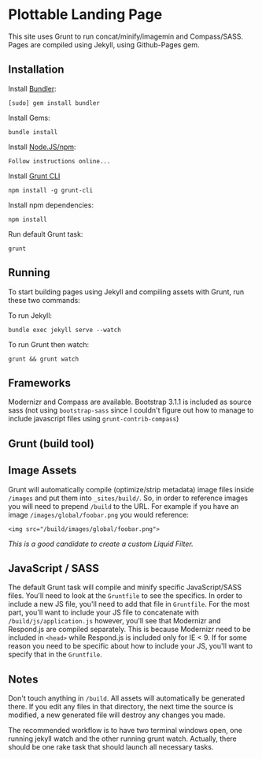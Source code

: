 Plottable Landing Page
======================

This site uses Grunt to run concat/minify/imagemin and Compass/SASS. Pages are compiled using Jekyll, using Github-Pages gem.


Installation
------------

Install [Bundler](http://bundler.io):

    [sudo] gem install bundler

Install Gems:

    bundle install

Install [Node.JS/npm](http://nodejs.org):

    Follow instructions online...

Install [Grunt CLI](http://gruntjs.com/getting-started)

    npm install -g grunt-cli

Install npm dependencies:

    npm install

Run default Grunt task:

    grunt


Running
-------

To start building pages using Jekyll and compiling assets with Grunt, run these two commands:

To run Jekyll:

    bundle exec jekyll serve --watch

To run Grunt then watch:

    grunt && grunt watch


Frameworks
----------

Modernizr and Compass are available. Bootstrap 3.1.1 is included as source sass (not using `bootstrap-sass` since I couldn't figure out how to manage to include javascript files using `grunt-contrib-compass`)


Grunt (build tool)
------------------

## Image Assets

Grunt will automatically compile (optimize/strip metadata) image files inside `/images` and put them into `_sites/build/`. So, in order to reference images you will need to prepend `/build` to the URL. For example if you have an image `/images/global/foobar.png` you would reference:

    <img src="/build/images/global/foobar.png">

_This is a good candidate to create a custom Liquid Filter._

## JavaScript / SASS

The default Grunt task will compile and minify specific JavaScript/SASS files. You'll need to look at the `Gruntfile` to see the specifics. In order to include a new JS file, you'll need to add that file in `Gruntfile`. For the most part, you'll want to include your JS file to concatenate with `/build/js/application.js` however, you'll see that Modernizr and Respond.js are compiled separately. This is because Modernizr need to be included in `<head>` while Respond.js is included only for IE < 9. If for some reason you need to be specific about how to include your JS, you'll want to specify that in the `Gruntfile`.


Notes
-----

Don't touch anything in `/build`. All assets will automatically be generated there. If you edit any files in that directory, the next time the source is modified, a new generated file will destroy any changes you made.

The recommended workflow is to have two terminal windows open, one running jekyll watch and the other running grunt watch. Actually, there should be one rake task that should launch all necessary tasks.
